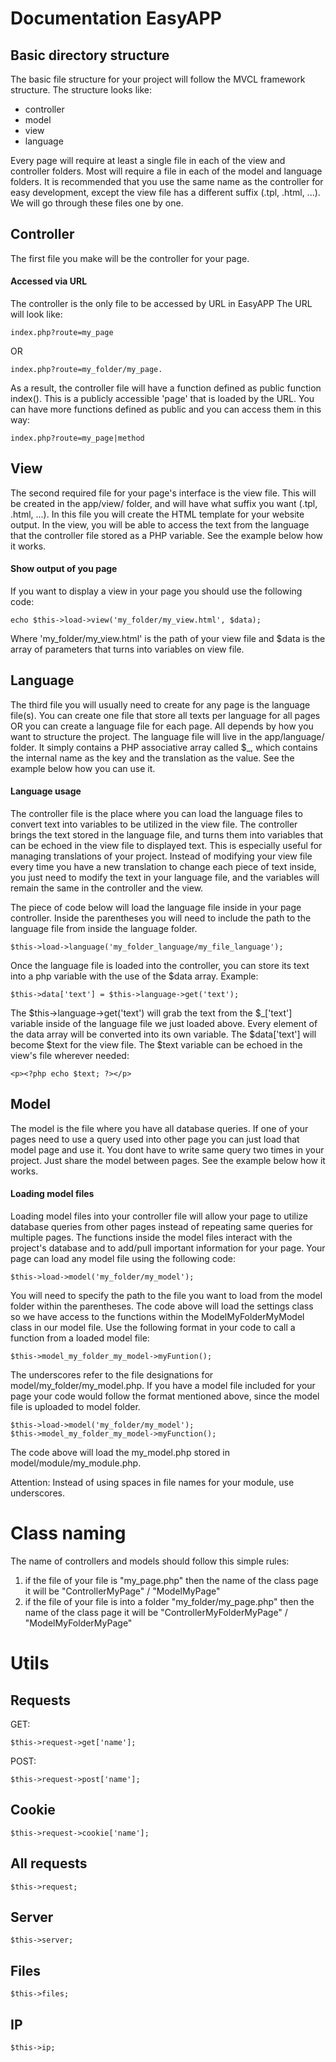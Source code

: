# Documentation EasyAPP

## Basic directory structure
The basic file structure for your project will follow the MVCL framework structure.
The structure looks like:
- controller
- model
- view
- language

Every page will require at least a single file in each of the view and controller folders. Most will require a file in each of the model and language folders. It is recommended that you use the same name as the controller for easy development, except the view file has a different suffix (.tpl, .html, ...). We will go through these files one by one.

## Controller
The first file you make will be the controller for your page.

#### Accessed via URL
The controller is the only file to be accessed by URL in EasyAPP 
The URL will look like: 
```
index.php?route=my_page
```
OR 
```
index.php?route=my_folder/my_page.
```
As a result, the controller file will have a function defined as public function index(). This is a publicly accessible 'page' that is loaded by the URL.
You can have more functions defined as public and you can access them in this way:
```
index.php?route=my_page|method
```

## View 
The second required file for your page's interface is the view file. This will be created in the app/view/ folder, and will have what suffix you want (.tpl, .html, ...).
In this file you will create the HTML template for your website output.
In the view, you will be able to access the text from the language that the controller file stored as a PHP variable. See the example below how it works.

#### Show output of you page
If you want to display a view in your page you should use the following code:
```
echo $this->load->view('my_folder/my_view.html', $data);
```
Where 'my_folder/my_view.html' is the path of your view file and $data is the array of parameters that turns into variables on view file.


## Language
The third file you will usually need to create for any page is the language file(s). You can create one file that store all texts per language for all pages OR you can create a language file for each page. All depends by how you want to structure the project. The language file will live in the app/language/ folder. It simply contains a PHP associative array called $_, which contains the internal name as the key and the translation as the value. 
See the example below how you can use it.

#### Language usage 
The controller file is the place where you can load the language files to convert text into variables to be utilized in the view file.
The controller brings the text stored in the language file, and turns them into variables that can be echoed in the view file to displayed text. This is especially useful for managing translations of your project.
Instead of modifying your view file every time you have a new translation to change each piece of text inside, you just need to modify the text in your language file, and the variables will remain the same in the controller and the view.

The piece of code below will load the language file inside in your page controller. Inside the parentheses you will need to include the path to the language file from inside the language folder.
```
$this->load->language('my_folder_language/my_file_language');
```
Once the language file is loaded into the controller, you can store its text into a php variable with the use of the $data array. Example:
```
$this->data['text'] = $this->language->get('text');
```
The $this->language->get('text') will grab the text from the $_['text'] variable inside of the language file we just loaded above. Every element of the data array will be converted into its own variable. The $data['text'] will become $text for the view file. The $text variable can be echoed in the view's file wherever needed:
```
<p><?php echo $text; ?></p>
```

## Model
The model is the file where you have all database queries. If one of your pages need to use a query used into other page you can just load that model page and use it. You dont have to write same query two times in your project. Just share the model between pages. See the example below how it works.

#### Loading model files
Loading model files into your controller file will allow your page to utilize database queries from other pages instead of repeating same queries for multiple pages.
The functions inside the model files interact with the project's database and to add/pull important information for your page.
Your page can load any model file using the following code:
```
$this->load->model('my_folder/my_model');
```
You will need to specify the path to the file you want to load from the model folder within the parentheses. The code above will load the settings class so we have access to the functions within the ModelMyFolderMyModel class in our model file. Use the following format in your code to call a function from a loaded model file:
```
$this->model_my_folder_my_model->myFuntion();
```
The underscores refer to the file designations for model/my_folder/my_model.php. If you have a model file included for your page your code would follow the format mentioned above, since the model file is uploaded to model folder.
```
$this->load->model('my_folder/my_model');
$this->model_my_folder_my_model->myFunction();
```
The code above will load the my_model.php stored in model/module/my_module.php.

Attention: Instead of using spaces in file names for your module, use underscores.

# Class naming
The name of controllers and models should follow this simple rules:
1. if the file of your file is "my_page.php" then the name of the class page it will be "ControllerMyPage" / "ModelMyPage"
2. if the file of your file is into a folder "my_folder/my_page.php" then the name of the class page it will be "ControllerMyFolderMyPage" / "ModelMyFolderMyPage"


# Utils

## Requests
GET:
```
$this->request->get['name'];
```
POST:
```
$this->request->post['name'];
```
## Cookie
```
$this->request->cookie['name'];
```
## All requests
```
$this->request;
```
## Server
```
$this->server;
```
## Files
```
$this->files;
```
## IP
```
$this->ip;
```
